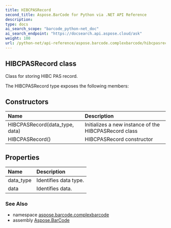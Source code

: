 ```yaml
---
title: HIBCPASRecord
second_title: Aspose.BarCode for Python via .NET API Reference
description: 
type: docs
ai_search_scope: "barcode_python-net_doc"
ai_search_endpoint: "https://docsearch.api.aspose.cloud/ask"
weight: 100
url: /python-net/api-reference/aspose.barcode.complexbarcode/hibcpasrecord/
---
```


## HIBCPASRecord class

Class for storing HIBC PAS record.

The HIBCPASRecord type exposes the following members:
## Constructors
| Name | Description |
| :- | :- |
|HIBCPASRecord(data_type, data)|Initializes a new instance of the HIBCPASRecord class|
|HIBCPASRecord()|HIBCPASRecord constructor|
## Properties
| Name | Description |
| :- | :- |
|data_type|Identifies data type.|
|data|Identifies data.|

### See Also

* namespace [aspose.barcode.complexbarcode](/barcode/python-net/api-reference/aspose.barcode.complexbarcode/)
* assembly [Aspose.BarCode](/barcode/python-net/api-reference/)

